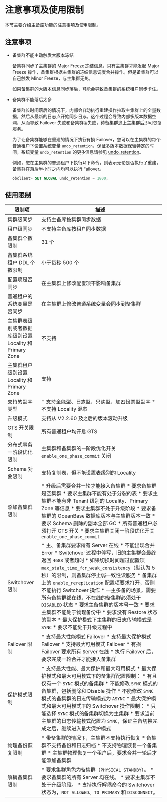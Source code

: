注意事项及使用限制 
==============================

本节主要介绍主备库功能的注意事项及使用限制。

注意事项 
-------------------------

* 备集群不能主动触发大版本冻结

  备集群同步了主集群的 Major Freeze 冻结信息，只有主集群才能发起 Major Freeze 操作，备集群根据主集群的冻结信息调度合并操作。但是备集群可以自己触发 Minor Freeze，与主集群无关。

  如果备集群的大版本信息同步落后，可能会导致备集群的系统租户同步卡住。
  

* 备集群不能落后太多

  备集群长时间落后的情况下，内部会自动执行重建操作拉取主集群上的全量数据，然后从最新的日志点开始同步日志。这个过程会导致内部多版本数据空洞，从而导致 Failover 失败和备集群读失败，待备集群追上主集群后即可恢复服务。

  为了让备集群能够在重建的情况下执行有损 Failover，您可以在主集群的每个普通租户下设置系统变量 `undo_retention`，保证多版本数据保留特定的时间，系统变量 `undo_retention` 的更多信息请参见 [undo_retention](../../../13.reference-oracle-mode/2.system-variable-6/133.undo_retention-1-2-3-4.md)。

  例如，您在主集群的普通租户下执行以下命令，则表示无论是否执行了重建，备集群在落后半小时之内均可以执行 Failover。

  ```sql
  obclient> SET GLOBAL undo_retention = 1800;
  ```

  




使用限制 
-------------------------



|                   限制项                   |                                                                                                                                                                                                                                                                                                                                                                                            描述                                                                                                                                                                                                                                                                                                                                                                                             |
|-----------------------------------------|-------------------------------------------------------------------------------------------------------------------------------------------------------------------------------------------------------------------------------------------------------------------------------------------------------------------------------------------------------------------------------------------------------------------------------------------------------------------------------------------------------------------------------------------------------------------------------------------------------------------------------------------------------------------------------------------------------------------------------------------------------------------------------------------|
| 集群级同步                                   | 支持主备库按集群同步数据                                                                                                                                                                                                                                                                                                                                                                                                                                                                                                                                                                                                                                                                                                                                                                              |
| 租户级同步                                   | 不支持主备库按租户同步数据                                                                                                                                                                                                                                                                                                                                                                                                                                                                                                                                                                                                                                                                                                                                                                             |
| 备集群个数限制                                 | 31 个                                                                                                                                                                                                                                                                                                                                                                                                                                                                                                                                                                                                                                                                                                                                                                                      |
| 备集群系统租户 DDL 个数限制                        | 小于每秒 500 个                                                                                                                                                                                                                                                                                                                                                                                                                                                                                                                                                                                                                                                                                                                                                                                |
| 配置项是否同步                                 | 在主集群上修改配置项不影响备集群                                                                                                                                                                                                                                                                                                                                                                                                                                                                                                                                                                                                                                                                                                                                                                          |
| 普通租户的系统变量是否同步                           | 在主集群上修改普通系统变量会同步到备集群                                                                                                                                                                                                                                                                                                                                                                                                                                                                                                                                                                                                                                                                                                                                                                      |
| 主集群表级别或者数据库级别设置 Locality 和 Primary Zone | 不支持                                                                                                                                                                                                                                                                                                                                                                                                                                                                                                                                                                                                                                                                                                                                                                                       |
| 主集群租户级别设置 Locality 和 Primary Zone       | 支持                                                                                                                                                                                                                                                                                                                                                                                                                                                                                                                                                                                                                                                                                                                                                                                        |
| 支持的副本类型                                 | * 支持全能型、日志型、只读型、加密投票型副本   * 不支持 Locality 混布                                                                                                                                                                                                                                                                                                                                                                                                                                                                                                                                                                                                                                                            |
| 升级模式                                    | 支持从 V2.2.60 及之后的版本滚动升级                                                                                                                                                                                                                                                                                                                                                                                                                                                                                                                                                                                                                                                                                                                                                                    |
| GTS 开关限制                                | 所有普通租户均开启 GTS                                                                                                                                                                                                                                                                                                                                                                                                                                                                                                                                                                                                                                                                                                                                                                             |
| 分布式事务一阶段优化限制                            | 主集群和备集群的一阶段优化开关 `enable_one_phase_commit` 关闭                                                                                                                                                                                                                                                                                                                                                                                                                                                                                                                                                                                                                                                                                                                                              |
| Schema 对象限制                             | 支持复制表，但不能设置表级别的 Locality                                                                                                                                                                                                                                                                                                                                                                                                                                                                                                                                                                                                                                                                                                                                                                  |
| 添加备集群限制                                 | * 升级后需要合并一轮才能接入备集群   * 要求备集群是空集群   * 要求主集群不能有处于分裂的表   * 要求主集群不能有非 Tenant 级别的 Locality、Primary Zone 等信息   * 要求主集群不处于升级阶段   * 要求备集群的 OceanBase 数据库版本与主集群版本一致   * 要求 Schema 删除的副本全部 GC   * 所有普通租户必须打开 GTS 开关   * 要求主集群关闭一阶段优化开关 `enable_one_phase_commit`                                                                                                                                                                                                          |
| Switchover 限制                           | * 主、备集群要求所有 Server 在线   * 不能出现合并 Error   * Switchover 过程中停写，旧的主集群会最终返回 `4688` 或者超时   * 如果切换时间超过配置项 `max_stale_time_for_weak_consistency`（默认为 5 秒）的限制，则备集群停止弱一致性读服务   * 备集群上的 `enable_rereplication` 配置项要求打开，否则不能执行 Switchover 操作   * 一主多备的场景，需要所有备集群都在线，不在线的备集群必须处于 `DISABLED` 状态   * 要求主备集群的版本号一致   * 要求主集群不能处于物理备份中   * 要求没有 Restore 状态的副本   * 最大保护模式下主集群的日志传输模式是 `SYNC`   * 要求不能处于升级过程中    |
| Failover 限制                             | * 支持最大性能模式 Failover   * 支持最大保护模式 Failover   * 支持最大可用模式 Failover   * 有损 Failover 要求所有 Server 在线   * 执行 Failover 后，要求完成一轮合并才能接入备集群                                                                                                                                                                                                                                                                                                                                                                                                                                                                    |
| 保护模式限制                                  | * 支持最大性能、最大保护和最大可用模式   * 最大保护模式和最大可用模式下的备集群配置限制： * 有且仅有一个 `SYNC` 模式的备集群   * 不能修改 `SYNC` 模式的备集群，包括删除和 Disable 操作   * 不能修改 `SYNC` 模式的备集群的日志传输模式为 `ASYNC`     * 最大保护模式和最大可用模式下的 Switchover 操作限制： * 只能选择 `SYNC` 模式的备集群切换为主集群   * 要求当前主集群的日志传输模式配置为 `SYNC`，保证主备切换完成之后，继续进入最大保护模式                                                                                                                                                  |
| 物理备份恢复限制                                | * 带备集群的情况下，主集群不支持执行恢复   * 备集群不支持备份和日志归档   * 不支持物理恢复一个备集群   * 主集群物理恢复一个租户后，要求合并一轮后才能添加备集群                                                                                                                                                                                                                                                                                                                                                                                                                                                                                                                                             |
| 解耦备集群限制                                 | * 要求集群角色为备集群（`PHYSICAL STANDBY`）。   * 要求备集群的所有 Server 均在线。   * 要求主集群不处于升级阶段。   * 支持执行解耦命令的 Switchover 状态为，`NOT ALLOWED`、`TO PRIMARY` 和 `DISCONNECT`。                                                                                                                                                                                                                                                                                                                                                                                                                                                                                 |


